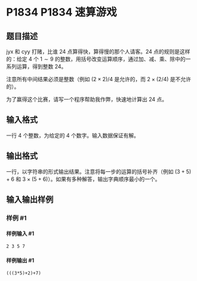 # P1834 P1834 速算游戏

## 题目描述

jyx 和 cyy 打赌，比谁 $24$ 点算得快，算得慢的那个人请客。$24$ 点的规则是这样的：给定 $4$ 个 $1\sim 9$ 的整数，用括号改变运算顺序，通过加、减、乘、除中的一系列运算，得到整数 $24$。

注意所有中间结果必须是整数（例如 $(2\times 2)/4$ 是允许的，而 $2\times (2/4)$ 是不允许的）。

为了赢得这个比赛，请写一个程序帮助我作弊，快速地计算出 $24$ 点。

## 输入格式

一行 $4$ 个整数，为给定的 $4$ 个数字。输入数据保证有解。


## 输出格式

一行，以字符串的形式输出结果。注意将每一步的运算的括号补齐（例如 $(3+5)+6$ 和 $3\times(5+6)$）。如果有多种解答，输出字典顺序最小的一个。

## 输入输出样例

### 样例 #1

#### 样例输入 #1

```
2 3 5 7
```

#### 样例输出 #1

```
(((3*5)+2)+7)
```
